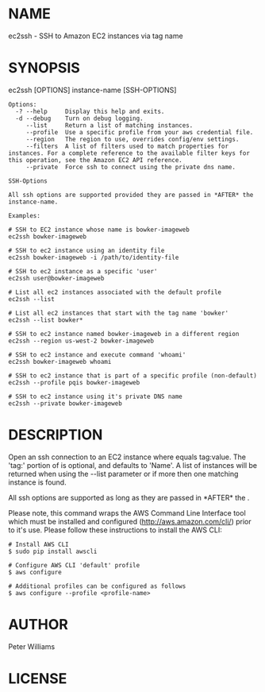 # NAME

ec2ssh - SSH to Amazon EC2 instances via tag name

# SYNOPSIS

ec2ssh \[OPTIONS\] instance-name \[SSH-OPTIONS\]

    Options:
      -? --help     Display this help and exits.
      -d --debug    Turn on debug logging.
         --list     Return a list of matching instances.
         --profile  Use a specific profile from your aws credential file.
         --region   The region to use, overrides config/env settings.
         --filters  A list of filters used to match properties for instances. For a complete reference to the available filter keys for this operation, see the Amazon EC2 API reference.
         --private  Force ssh to connect using the private dns name. 
         
    SSH-Options

    All ssh options are supported provided they are passed in *AFTER* the instance-name.

    Examples:
    
    # SSH to EC2 instance whose name is bowker-imageweb
    ec2ssh bowker-imageweb

    # SSH to ec2 instance using an identity file
    ec2ssh bowker-imageweb -i /path/to/identity-file

    # SSH to ec2 instance as a specific 'user'
    ec2ssh user@bowker-imageweb

    # List all ec2 instances associated with the default profile
    ec2ssh --list

    # List all ec2 instances that start with the tag name 'bowker'
    ec2ssh --list bowker*

    # SSH to ec2 instance named bowker-imageweb in a different region
    ec2ssh --region us-west-2 bowker-imageweb

    # SSH to ec2 instance and execute command 'whoami'
    ec2ssh bowker-imageweb whoami

    # SSH to ec2 instance that is part of a specific profile (non-default)
    ec2ssh --profile pqis bowker-imageweb

    # SSH to ec2 instance using it's private DNS name
    ec2ssh --private bowker-imageweb

# DESCRIPTION

Open an ssh connection to an EC2 instance where <instance-name> equals
tag:value.  The 'tag:' portion of <instance-name> is optional, and defaults to
'Name'.  A list of instances will be returned when using the --list parameter
or if more then one matching instance is found.

All ssh options are supported as long as they are passed in \*AFTER\* the
<instance-name>.

Please note, this command wraps the AWS Command Line Interface tool which must
be installed and configured (http://aws.amazon.com/cli/) prior to it's use.
Please follow these instructions to install the AWS CLI:

    # Install AWS CLI
    $ sudo pip install awscli

    # Configure AWS CLI 'default' profile
    $ aws configure

    # Additional profiles can be configured as follows
    $ aws configure --profile <profile-name>

# AUTHOR

Peter Williams

# LICENSE
